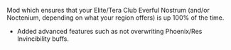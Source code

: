 Mod which ensures that your Elite/Tera Club Everful Nostrum (and/or Noctenium, depending on what your region offers) is up 100% of the time. 

- Added advanced features such as not overwriting Phoenix/Res Invincibility buffs.
